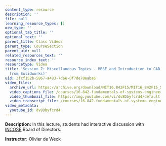 ```yaml
---
content_type: resource
description: ''
file: null
learning_resource_types: []
ocw_type: ''
optional_tab_title: ''
optional_text: ''
parent_title: Class Videos
parent_type: CourseSection
parent_uid: null
related_resources_text: ''
resource_index_text: ''
resourcetype: Video
title: 'Session 7: Miscellaneous Topics - MBSE and Introduction to CAD (Guest Lecture
  from Solidworks)'
uid: 3fcf152b-5867-a483-7d6e-0f7de78eaba6
video_files:
  archive_url: https://archive.org/download/MIT16.842F15/MIT16_842F15_S07_SPOC_300k.mp4
  video_captions_file: /courses/16-842-fundamentals-of-systems-engineering-fall-2015/0ee06b4905155719af34d41d4ee55fde_dv8Dbyfcrd4.vtt
  video_thumbnail_file: https://img.youtube.com/vi/dv8Dbyfcrd4/default.jpg
  video_transcript_file: /courses/16-842-fundamentals-of-systems-engineering-fall-2015/6d1ebbe9ac93931527a09c41e2865de7_dv8Dbyfcrd4.pdf
video_metadata:
  youtube_id: dv8Dbyfcrd4
---
```


**Description:** In this lecture, students had interactive discussion with [INCOSE](http://www.incose.org/) Board of Directors.

**Instructor:** Olivier de Weck